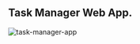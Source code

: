 ## Task Manager Web App.

![task-manager-app](https://github.com/DarisMavricc/task-manager/assets/147441258/33fc0a34-1ab7-41e7-856b-e2e72ba7b0ce)

